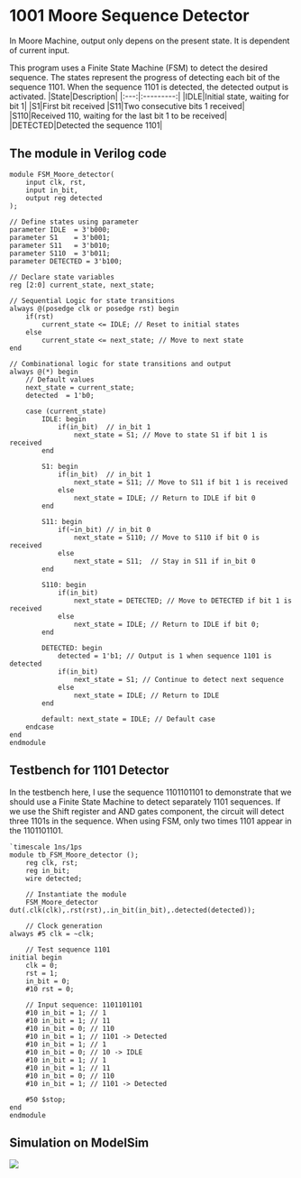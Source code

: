 # 1001 Moore Sequence Detector
In Moore Machine, output only depens on the present state. It is dependent of current input. 

This program uses a Finite State Machine (FSM) to detect the desired sequence.
The states represent the progress of detecting each bit of the sequence 1101. When the sequence 1101 is detected, the detected output is activated.
|State|Description|
|:---:|:---------:|
|IDLE|Initial state, waiting for bit 1|
|S1|First bit received
|S11|Two consecutive bits 1 received|
|S110|Received 110, waiting for the last bit 1 to be received|
|DETECTED|Detected the sequence 1101|

## The module in Verilog code
```
module FSM_Moore_detector(
	input clk, rst,
	input in_bit,
	output reg detected
);

// Define states using parameter 
parameter IDLE	= 3'b000;
parameter S1 	= 3'b001;
parameter S11 	= 3'b010;
parameter S110 	= 3'b011;
parameter DETECTED = 3'b100;

// Declare state variables 
reg [2:0] current_state, next_state;

// Sequential Logic for state transitions
always @(posedge clk or posedge rst) begin
	if(rst)
		current_state <= IDLE; // Reset to initial states
	else
		current_state <= next_state; // Move to next state 
end

// Combinational logic for state transitions and output 
always @(*) begin
	// Default values
	next_state = current_state;
	detected  = 1'b0;
	
	case (current_state)
		IDLE: begin
			if(in_bit)  // in_bit 1
				next_state = S1; // Move to state S1 if bit 1 is received 
		end
		
		S1: begin
			if(in_bit)  // in_bit 1
				next_state = S11; // Move to S11 if bit 1 is received 
			else
				next_state = IDLE; // Return to IDLE if bit 0
		end
		
		S11: begin 
			if(~in_bit) // in_bit 0
				next_state = S110; // Move to S110 if bit 0 is received 
			else
				next_state = S11;  // Stay in S11 if in_bit 0
		end 
		
		S110: begin
			if(in_bit)
				next_state = DETECTED; // Move to DETECTED if bit 1 is received
			else 
				next_state = IDLE; // Return to IDLE if bit 0;
		end 
		
		DETECTED: begin 
			detected = 1'b1; // Output is 1 when sequence 1101 is detected 
			if(in_bit)
				next_state = S1; // Continue to detect next sequence 
			else
				next_state = IDLE; // Return to IDLE
		end
		
		default: next_state = IDLE; // Default case
	endcase
end
endmodule 
```

## Testbench for 1101 Detector 
In the testbench here, I use the sequence 1101101101 to demonstrate that we should use a Finite State Machine to detect separately 1101 sequences. If we use the Shift register and AND gates component, the circuit will detect three 1101s in the sequence. When using FSM, only two times 1101 appear in the 1101101101. 

```
`timescale 1ns/1ps
module tb_FSM_Moore_detector ();
	reg clk, rst;
	reg in_bit;
	wire detected;
	
	// Instantiate the module 
	FSM_Moore_detector dut(.clk(clk),.rst(rst),.in_bit(in_bit),.detected(detected));
	
	// Clock generation
always #5 clk = ~clk;

	// Test sequence 1101
initial begin
	clk = 0;
	rst = 1;
	in_bit = 0;
	#10 rst = 0;
	
	// Input sequence: 1101101101
	#10 in_bit = 1; // 1
	#10 in_bit = 1; // 11
	#10 in_bit = 0; // 110
	#10 in_bit = 1; // 1101 -> Detected
	#10 in_bit = 1; // 1
	#10 in_bit = 0; // 10 -> IDLE
	#10 in_bit = 1; // 1
	#10 in_bit = 1; // 11
	#10 in_bit = 0; // 110
	#10 in_bit = 1; // 1101 -> Detected
	
	#50 $stop;
end
endmodule
```

## Simulation on ModelSim
<img src=https://i.imgur.com/LZEZr7E.png>